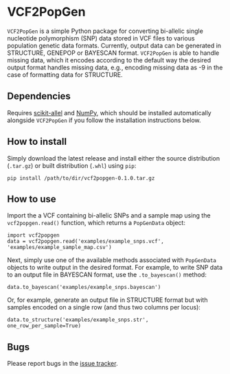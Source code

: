 # VCF2PopGen
`VCF2PopGen` is a simple Python package for converting bi-allelic single nucleotide polymorphism (SNP) data stored in VCF files to various population genetic data formats. Currently, output data can be generated in STRUCTURE, GENEPOP or BAYESCAN format. `VCF2PopGen` is able to handle missing data, which it encodes according to the default way the desired output format handles missing data, e.g., encoding missing data as -9 in the case of formatting data for STRUCTURE.

## Dependencies
Requires [scikit-allel](https://scikit-allel.readthedocs.io/en/stable/) and [NumPy](https://numpy.org/doc/stable/), which should be installed automatically alongside `VCF2PopGen` if you follow the installation instructions below.

## How to install
Simply download the latest release and install either the source distribution (`.tar.gz`) or built distribution (`.whl`) using `pip`:
```
pip install /path/to/dir/vcf2popgen-0.1.0.tar.gz
```

## How to use
Import the a VCF containing bi-allelic SNPs and a sample map using the `vcf2popgen.read()` function, which returns a `PopGenData` object:

```
import vcf2popgen
data = vcf2popgen.read('examples/example_snps.vcf', 'examples/example_sample_map.csv')
```

Next, simply use one of the available methods associated with `PopGenData` objects to write output in the desired format. For example, to write SNP data to an output file in BAYESCAN format, use the `.to_bayescan()` method:
```
data.to_bayescan('examples/example_snps.bayescan')
```
Or, for example, generate an output file in STRUCTURE format but with samples encoded on a single row (and thus two columns per locus):
```
data.to_structure('examples/example_snps.str', one_row_per_sample=True)
```

## Bugs
Please report bugs in the [issue tracker](https://github.com/jpvdz/vcf2popgen/issues). 

